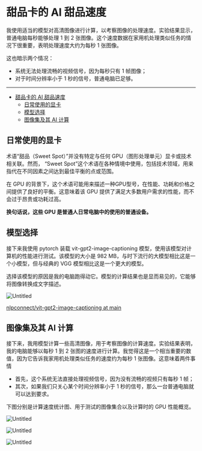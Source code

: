 # 甜品卡的 AI 甜品速度

我使用适当的模型对高清图像进行计算，以考察图像的处理速度。实验结果显示，普通电脑每秒能够处理 1 到 2 张图像。这个速度数据在家用机处理类似任务的情况下很重要，表明处理速度大约为每秒 1 张图像。

这也暗示两个情况：
- 系统无法处理流畅的视频信号，因为每秒只有 1 帧图像；
- 对于时间分辨率小于 1 秒的信号，普通电脑已足够。

---
- [甜品卡的 AI 甜品速度](#甜品卡的-ai-甜品速度)
  - [日常使用的显卡](#日常使用的显卡)
  - [模型选择](#模型选择)
  - [图像集及其 AI 计算](#图像集及其-ai-计算)


## 日常使用的显卡

术语“甜品（Sweet Spot）”并没有特定与任何 GPU（图形处理单元）显卡或技术相关联。然而， “Sweet Spot”这个术语在各种情境中使用，包括技术领域，用来指代在不同因素之间达到最佳平衡的点或范围。

在 GPU 的背景下，这个术语可能用来描述一种GPU型号，在性能、功耗和价格之间提供了良好的平衡。这意味着该 GPU 提供了满足大多数用户需求的性能，而不会过于昂贵或功耗过高。

**换句话说，这些 GPU 是普通人日常电脑中的使用的普通设备。**

## 模型选择

接下来我使用 pytorch 装载 vit-gpt2-image-captioning 模型，使用该模型对计算机的性能进行测试。该模型的大小是 982 MB，与时下流行的大模型相比这是一个小模型，但与经典的 VGG 模型相比这是一个更大的模型。

选择该模型的原因是我的电脑跑得动它。模型的计算结果也是显而易见的，它能够将图像转换成文字描述。

![Untitled](%E7%94%9C%E5%93%81%E5%8D%A1%E7%9A%84%20AI%20%E7%94%9C%E5%93%81%E9%80%9F%E5%BA%A6%205795ab5817f2492292f635d04d727eeb/Untitled.png)

[nlpconnect/vit-gpt2-image-captioning at main](https://huggingface.co/nlpconnect/vit-gpt2-image-captioning/tree/main)

## 图像集及其 AI 计算

接下来，我用模型计算一些高清图像，用于考察图像的计算速度。实验结果表明，我的电脑能够以每秒 1 到 2 张图的速度进行计算。我觉得这是一个相当重要的数值，因为它告诉我家用机处理类似任务的速度约为每秒 1 张图像。这意味着两件事情

- 首先，这个系统无法直接处理视频信号，因为没有流畅的视频只有每秒 1 帧；
- 其次，如果我们只关心某个时间分辨率小于 1 秒的信号，那么一台普通电脑就可以达到要求。

下图分别是计算速度统计图、用于测试的图像集合以及计算时的 GPU 性能概览。

![Untitled](%E7%94%9C%E5%93%81%E5%8D%A1%E7%9A%84%20AI%20%E7%94%9C%E5%93%81%E9%80%9F%E5%BA%A6%205795ab5817f2492292f635d04d727eeb/Untitled%201.png)

![Untitled](%E7%94%9C%E5%93%81%E5%8D%A1%E7%9A%84%20AI%20%E7%94%9C%E5%93%81%E9%80%9F%E5%BA%A6%205795ab5817f2492292f635d04d727eeb/Untitled%202.png)

![Untitled](%E7%94%9C%E5%93%81%E5%8D%A1%E7%9A%84%20AI%20%E7%94%9C%E5%93%81%E9%80%9F%E5%BA%A6%205795ab5817f2492292f635d04d727eeb/Untitled%203.png)